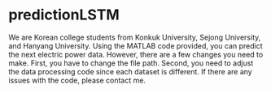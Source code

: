 # predictionLSTM
We are Korean college students from Konkuk University, Sejong University, and Hanyang University. Using the MATLAB code provided, you can predict the next electric power data. However, there are a few changes you need to make.
First, you have to change the file path.
Second, you need to adjust the data processing code since each dataset is different.
If there are any issues with the code, please contact me.
